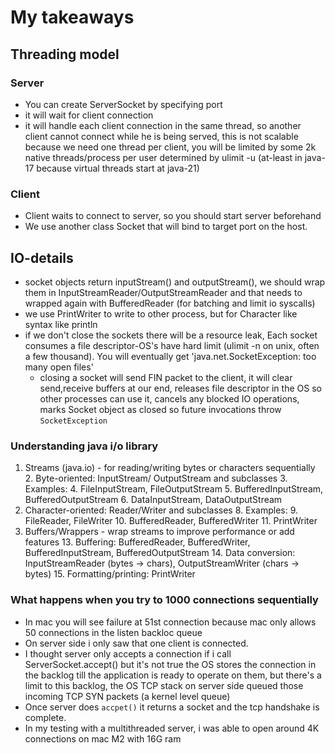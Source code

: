 # My takeaways 

## Threading model 

### Server
- You can create ServerSocket by specifying port
- it will wait for client connection 
- it will handle each client connection in the same thread, so another client
  cannot connect while he is being served, this is not scalable because we need 
  one thread per client, you will be limited by some 2k native threads/process per user determined by ulimit -u 
  (at-least in java-17 because virtual threads start at java-21)

### Client 
- Client waits to connect to server, so you should start server beforehand
- We use another class Socket that will bind to target port on the host. 

## IO-details 
- socket objects return inputStream() and outputStream(), we should wrap
  them in InputStreamReader/OutputStreamReader and that needs to wrapped
  again with BufferedReader (for batching and limit io syscalls)
- we use PrintWriter to write to other process, but for Character like syntax like println
- if we don't close the sockets there will be a resource leak, Each socket consumes a file descriptor-OS's have
  hard limit (ulimit -n on unix, often a few thousand). You will eventually get 'java.net.SocketException: too many open files'
  - closing a socket will send FIN packet to the client, it will clear send,receive buffers at our end, releases file
  descriptor in the OS so other processes can use it, cancels any blocked IO operations, marks Socket object as closed
  so future invocations throw `SocketException`


### Understanding java i/o library 

1. Streams (java.io) - for reading/writing bytes or characters sequentially
   2. Byte-oriented: InputStream/ OutputStream and subclasses
   3. Examples: 
      4. FileInputStream, FileOutputStream 
      5. BufferedInputStream, BufferedOutputStream 
      6. DataInputStream, DataOutputStream 
7. Character-oriented: Reader/Writer and subclasses 
   8. Examples:
      9. FileReader, FileWriter 
      10. BufferedReader, BufferedWriter 
      11. PrintWriter 
12. Buffers/Wrappers - wrap streams to improve performance or add features 
    13. Buffering: BufferedReader, BufferedWriter, BufferedInputStream, BufferedOutputStream 
    14. Data conversion: InputStreamReader (bytes -> chars), OutputStreamWriter (chars -> bytes)
    15. Formatting/printing: PrintWriter 

    
    
### What happens when you try to 1000 connections sequentially
- In mac you will see failure at 51st connection because mac only allows 50 connections in the listen backloc queue
- On server side i only saw that one client is connected.
- I thought server only accepts a connection if i call ServerSocket.accept() but it's not true
  the OS stores the connection in the backlog till the application is ready to operate on them, but there's a limit
  to this backlog, the OS TCP stack on server side queued those incoming TCP SYN packets (a kernel level queue)
- Once server does `accpet()` it returns a socket and the tcp handshake is complete.
- In my testing with a multithreaded server, i was able to open around 4K connections on mac M2 with 16G ram 